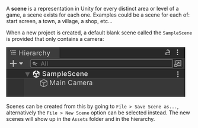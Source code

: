 A **scene** is a representation in Unity for every distinct area or level of a game, a scene exists for each one. Examples could be a scene for each of: start screen, a town, a village, a shop, etc...

When a new project is created, a default blank scene called the `SampleScene` is provided that only contains a camera:

![](../images/sample_scene.png)

Scenes can be created from this by going to `File > Save Scene as...`, alternatively the `File > New Scene` option can be selected instead. The new scenes will show up in the `Assets` folder and in the hierarchy. 

